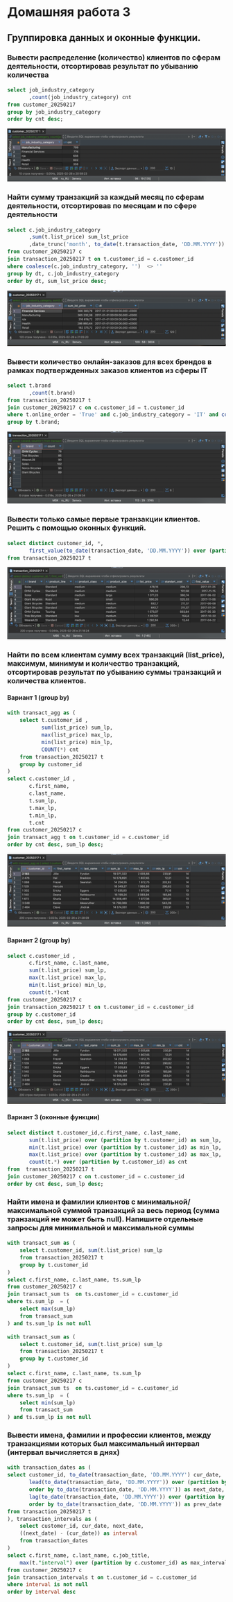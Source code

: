 # Домашняя работа 3

## Группировка данных и оконные функции.


### Вывести распределение (количество) клиентов по сферам деятельности, отсортировав результат по убыванию количества

```sql
select job_industry_category
       ,count(job_industry_category) cnt
from customer_20250217
group by job_industry_category
order by cnt desc;
```
![img_1](img/img_1.png)

### Найти сумму транзакций за каждый месяц по сферам деятельности, отсортировав по месяцам и по сфере деятельности

```sql
select c.job_industry_category
       ,sum(t.list_price) sum_lst_price
       ,date_trunc('month', to_date(t.transaction_date, 'DD.MM.YYYY')) dt
from customer_20250217 c 
join transaction_20250217 t on t.customer_id = c.customer_id
where coalesce(c.job_industry_category, '')  <> ''
group by dt, c.job_industry_category
order by dt, sum_lst_price desc;
```

![img_2](img/img_2.png)

### Вывести количество онлайн-заказов для всех брендов в рамках подтвержденных заказов клиентов из сферы IT

```sql
select t.brand
       ,count(t.brand)
from transaction_20250217 t
join customer_20250217 c on c.customer_id = t.customer_id
where t.online_order = 'True' and c.job_industry_category = 'IT' and coalesce(t.brand, '') <> ''
group by t.brand;
```

![img_3](img/img_3.png)

### Вывести только самые первые транзакции клиентов. Решить с помощью оконных функций.

```sql
select distinct customer_id, *, 
       first_value(to_date(transaction_date, 'DD.MM.YYYY')) over (partition by customer_id)
from transaction_20250217 t 
```

![img_4](img/img_4.png)

### Найти по всем клиентам сумму всех транзакций (list_price), максимум, минимум и количество транзакций, отсортировав результат по убыванию суммы транзакций и количества клиентов.

#### Вариант 1 (group by)

```sql
with transact_agg as (
	select t.customer_id , 
           sum(list_price) sum_lp, 
           max(list_price) max_lp, 
           min(list_price) min_lp, 
           COUNT(*) cnt
	from transaction_20250217 t 
	group by customer_id
)
select c.customer_id , 
       c.first_name, 
       c.last_name, 
       t.sum_lp, 
       t.max_lp, 
       t.min_lp, 
       t.cnt
from customer_20250217 c 
join transact_agg t on t.customer_id = c.customer_id
order by cnt desc, sum_lp desc;
```

![img_5](img/img_5.png)

#### Вариант 2 (group by)

```sql
select c.customer_id , 
       c.first_name, c.last_name, 
       sum(t.list_price) sum_lp, 
       max(t.list_price) max_lp, 
       min(t.list_price) min_lp, 
       count(t.*)cnt
from customer_20250217 c 
join transaction_20250217 t on t.customer_id = c.customer_id
group by c.customer_id 
order by cnt desc, sum_lp desc;
```

![img_6](img/img_6.png)

#### Вариант 3 (оконные функции)

```sql
select distinct t.customer_id,c.first_name, c.last_name,
	   sum(t.list_price) over (partition by t.customer_id) as sum_lp,
	   min(t.list_price) over (partition by t.customer_id) as min_lp,
	   max(t.list_price) over (partition by t.customer_id) as max_lp,
	   count(t.*) over (partition by t.customer_id) as cnt
from  transaction_20250217 t
join customer_20250217 c on t.customer_id = c.customer_id
order by cnt desc, sum_lp desc;
```

### Найти имена и фамилии клиентов с минимальной/максимальной суммой транзакций за весь период (сумма транзакций не может быть null). Напишите отдельные запросы для минимальной и максимальной суммы

```sql
with transact_sum as (
	select t.customer_id, sum(t.list_price) sum_lp
	from transaction_20250217 t 
	group by t.customer_id
)
select c.first_name, c.last_name, ts.sum_lp
from customer_20250217 c 
join transact_sum ts  on ts.customer_id = c.customer_id
where ts.sum_lp  = (
	select max(sum_lp)
	from transact_sum 
) and ts.sum_lp is not null
```

```sql
with transact_sum as (
	select t.customer_id, sum(t.list_price) sum_lp
	from transaction_20250217 t 
	group by t.customer_id
)
select c.first_name, c.last_name, ts.sum_lp
from customer_20250217 c 
join transact_sum ts  on ts.customer_id = c.customer_id
where ts.sum_lp  = (
	select min(sum_lp)
	from transact_sum 
) and ts.sum_lp is not null
```

### Вывести имена, фамилии и профессии клиентов, между транзакциями которых был максимальный интервал (интервал вычисляется в днях) 

```sql
with transaction_dates as (
select customer_id, to_date(transaction_date, 'DD.MM.YYYY') cur_date, 
	   lead(to_date(transaction_date, 'DD.MM.YYYY')) over (partition by customer_id
	   order by to_date(transaction_date, 'DD.MM.YYYY')) as next_date,
	   lag(to_date(transaction_date, 'DD.MM.YYYY')) over (partition by customer_id
	   order by to_date(transaction_date, 'DD.MM.YYYY')) as prev_date
from transaction_20250217 t  
), transaction_intervals as (
	select customer_id, cur_date, next_date,
	((next_date) - (cur_date)) as interval
	from transaction_dates 
)
select c.first_name, c.last_name, c.job_title, 
	max(t."interval") over (partition by c.customer_id) as max_interval
from customer_20250217 c 
join transaction_intervals t on t.customer_id = c.customer_id
where interval is not null
order by interval desc
```



